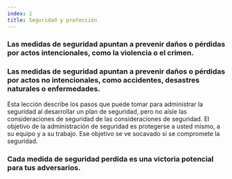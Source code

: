 ```yaml
---
index: 1
title: Seguridad y protección
---
```

### Las medidas de seguridad apuntan a prevenir daños o pérdidas por actos intencionales, como la violencia o el crimen.

### Las medidas de seguridad apuntan a prevenir daños o pérdidas por actos no intencionales, como accidentes, desastres naturales o enfermedades.

Esta lección describe los pasos que puede tomar para administrar la seguridad al desarrollar un plan de seguridad, pero no aísle las consideraciones de seguridad de las consideraciones de seguridad. El objetivo de la administración de seguridad es protegerse a usted mismo, a su equipo y a su trabajo. Ese objetivo se ve socavado si se compromete la seguridad.

### Cada medida de seguridad perdida es una victoria potencial para tus adversarios.